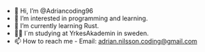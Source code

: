 - 👋 Hi, I’m @Adriancoding96
- 👀 I’m interested in programming and learning.
- 🌱 I’m currently learning Rust.
- 👨‍🎓 I´m studying at YrkesAkademin in sweden.
- 📫 How to reach me - Email: adrian.nilsson.coding@gmail.com

<!---
Adriancoding96/Adriancoding96 is a ✨ special ✨ repository because its `README.md` (this file) appears on your GitHub profile.
You can click the Preview link to take a look at your changes.
--->
